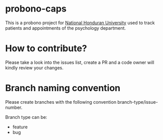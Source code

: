 # probono-caps

This is a probono project for [National Honduran University](https://www.unah.edu.hn/) used to track patients and appointments of the psychology department.

# How to contribute?

Please take a look into the issues list, create a PR and a code owner will kindly review your changes.

# Branch naming convention

Please create branches with the following convention branch-type/issue-number.

Branch type can be:

- feature
- bug
